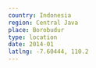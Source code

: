 ```yaml
---
country: Indonesia
region: Central Java
place: Borobudur
type: location
date: 2014-01
latlng: -7.60444, 110.2
---
```

